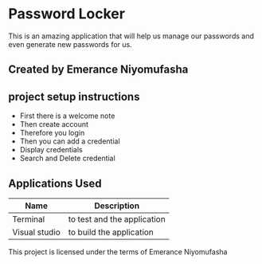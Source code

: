 # Password Locker

 This is an amazing application that will help us manage our passwords 
 and even generate new passwords for us.

## Created by Emerance Niyomufasha

## project setup instructions

 - First there is a welcome note
 - Then create account
 - Therefore you login
 - Then you can add a credential
 - Display credentials
 - Search and Delete credential

## Applications Used

| Name          | Description                         |
|---------------|-------------------------------------|
| Terminal      | to test and the application         |
| Visual studio | to build the application            |

This project is licensed under the terms of Emerance Niyomufasha
